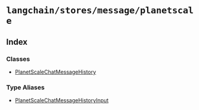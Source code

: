 `langchain/stores/message/planetscale`
======================================

Index[](#index "Direct link to Index")
---------------------------------------

### Classes[](#classes "Direct link to Classes")

*   [PlanetScaleChatMessageHistory](/docs/api/stores_message_planetscale/classes/PlanetScaleChatMessageHistory)

### Type Aliases[](#type-aliases "Direct link to Type Aliases")

*   [PlanetScaleChatMessageHistoryInput](/docs/api/stores_message_planetscale/types/PlanetScaleChatMessageHistoryInput)